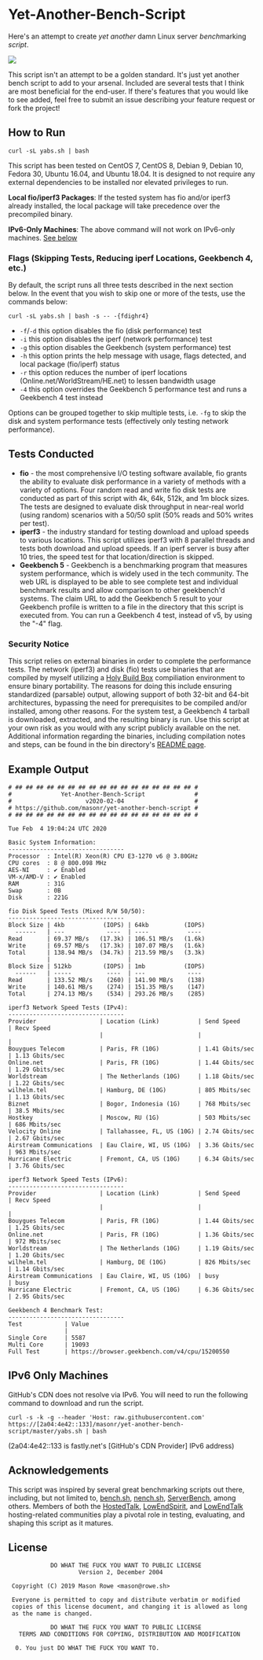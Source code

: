 # Yet-Another-Bench-Script

Here's an attempt to create _yet another_ damn Linux server *bench*marking _script_.

![](https://imgs.xkcd.com/comics/standards.png)

This script isn't an attempt to be a golden standard. It's just yet another bench script to add to your arsenal. Included are several tests that I think are most beneficial for the end-user. If there's features that you would like to see added, feel free to submit an issue describing your feature request or fork the project!

## How to Run

`curl -sL yabs.sh | bash`

This script has been tested on CentOS 7, CentOS 8, Debian 9, Debian 10, Fedora 30, Ubuntu 16.04, and Ubuntu 18.04. It is designed to not require any external dependencies to be installed nor elevated privileges to run.

**Local fio/iperf3 Packages**: If the tested system has fio and/or iperf3 already installed, the local package will take precedence over the precompiled binary.

**IPv6-Only Machines**: The above command will not work on IPv6-only machines. [See below](#ipv6-only-machines)

### Flags (Skipping Tests, Reducing iperf Locations, Geekbench 4, etc.)

By default, the script runs all three tests described in the next section below. In the event that you wish to skip one or more of the tests, use the commands below:

```
curl -sL yabs.sh | bash -s -- -{fdighr4}
```

* `-f`/`-d` this option disables the fio (disk performance) test
* `-i` this option disables the iperf (network performance) test
* `-g` this option disables the Geekbench (system performance) test
* `-h` this option prints the help message with usage, flags detected, and local package (fio/iperf) status
* `-r` this option reduces the number of iperf locations (Online.net/WorldStream/HE.net) to lessen bandwidth usage
* `-4` this option overrides the Geekbench 5 performance test and runs a Geekbench 4 test instead

Options can be grouped together to skip multiple tests, i.e. `-fg` to skip the disk and system performance tests (effectively only testing network performance).

## Tests Conducted

* **fio** - the most comprehensive I/O testing software available, fio grants the ability to evaluate disk performance in a variety of methods with a variety of options. Four random read and write fio disk tests are conducted as part of this script with 4k, 64k, 512k, and 1m block sizes. The tests are designed to evaluate disk throughput in near-real world (using random) scenarios with a 50/50 split (50% reads and 50% writes per test).
* **iperf3** - the industry standard for testing download and upload speeds to various locations. This script utilizes iperf3 with 8 parallel threads and tests both download and upload speeds. If an iperf server is busy after 10 tries, the speed test for that location/direction is skipped.
* **Geekbench 5** - Geekbench is a benchmarking program that measures system performance, which is widely used in the tech community. The web URL is displayed to be able to see complete test and individual benchmark results and allow comparison to other geekbench'd systems. The claim URL to add the Geekbench 5 result to your Geekbench profile is written to a file in the directory that this script is executed from. You can run a Geekbench 4 test, instead of v5, by using the "-4" flag.

### Security Notice

This script relies on external binaries in order to complete the performance tests. The network (iperf3) and disk (fio) tests use binaries that are compiled by myself utilizing a [Holy Build Box](https://github.com/phusion/holy-build-box) compiliation environment to ensure binary portability. The reasons for doing this include ensuring standardized (parsable) output, allowing support of both 32-bit and 64-bit architectures, bypassing the need for prerequisites to be compiled and/or installed, among other reasons. For the system test, a Geekbench 4 tarball is downloaded, extracted, and the resulting binary is run. Use this script at your own risk as you would with any script publicly available on the net. Additional information regarding the binaries, including compilation notes and steps, can be found in the bin directory's [README page](bin/README.md).

## Example Output

```
# ## ## ## ## ## ## ## ## ## ## ## ## ## ## ## ## ## #
#              Yet-Another-Bench-Script              #
#                     v2020-02-04                    #
# https://github.com/masonr/yet-another-bench-script #
# ## ## ## ## ## ## ## ## ## ## ## ## ## ## ## ## ## #

Tue Feb  4 19:04:24 UTC 2020

Basic System Information:
---------------------------------
Processor  : Intel(R) Xeon(R) CPU E3-1270 v6 @ 3.80GHz
CPU cores  : 8 @ 800.098 MHz
AES-NI     : ✔ Enabled
VM-x/AMD-V : ✔ Enabled
RAM        : 31G
Swap       : 0B
Disk       : 221G

fio Disk Speed Tests (Mixed R/W 50/50):
---------------------------------
Block Size | 4kb           (IOPS) | 64kb          (IOPS)
  ------   | ---            ----  | ----           ----
Read       | 69.37 MB/s   (17.3k) | 106.51 MB/s   (1.6k)
Write      | 69.57 MB/s   (17.3k) | 107.07 MB/s   (1.6k)
Total      | 138.94 MB/s  (34.7k) | 213.59 MB/s   (3.3k)
           |                      |
Block Size | 512kb         (IOPS) | 1mb           (IOPS)
  ------   | -----          ----  | ---            ----
Read       | 133.52 MB/s    (260) | 141.90 MB/s    (138)
Write      | 140.61 MB/s    (274) | 151.35 MB/s    (147)
Total      | 274.13 MB/s    (534) | 293.26 MB/s    (285)

iperf3 Network Speed Tests (IPv4):
---------------------------------
Provider                  | Location (Link)           | Send Speed      | Recv Speed
                          |                           |                 |
Bouygues Telecom          | Paris, FR (10G)           | 1.41 Gbits/sec  | 1.13 Gbits/sec
Online.net                | Paris, FR (10G)           | 1.44 Gbits/sec  | 1.29 Gbits/sec
Worldstream               | The Netherlands (10G)     | 1.18 Gbits/sec  | 1.22 Gbits/sec
wilhelm.tel               | Hamburg, DE (10G)         | 805 Mbits/sec   | 1.13 Gbits/sec
Biznet                    | Bogor, Indonesia (1G)     | 768 Mbits/sec   | 38.5 Mbits/sec
Hostkey                   | Moscow, RU (1G)           | 503 Mbits/sec   | 686 Mbits/sec
Velocity Online           | Tallahassee, FL, US (10G) | 2.74 Gbits/sec  | 2.67 Gbits/sec
Airstream Communications  | Eau Claire, WI, US (10G)  | 3.36 Gbits/sec  | 963 Mbits/sec
Hurricane Electric        | Fremont, CA, US (10G)     | 6.34 Gbits/sec  | 3.76 Gbits/sec

iperf3 Network Speed Tests (IPv6):
---------------------------------
Provider                  | Location (Link)           | Send Speed      | Recv Speed
                          |                           |                 |
Bouygues Telecom          | Paris, FR (10G)           | 1.44 Gbits/sec  | 1.25 Gbits/sec
Online.net                | Paris, FR (10G)           | 1.36 Gbits/sec  | 972 Mbits/sec
Worldstream               | The Netherlands (10G)     | 1.19 Gbits/sec  | 1.20 Gbits/sec
wilhelm.tel               | Hamburg, DE (10G)         | 826 Mbits/sec   | 1.14 Gbits/sec
Airstream Communications  | Eau Claire, WI, US (10G)  | busy            | busy
Hurricane Electric        | Fremont, CA, US (10G)     | 6.36 Gbits/sec  | 2.95 Gbits/sec

Geekbench 4 Benchmark Test:
---------------------------------
Test            | Value
                |
Single Core     | 5587
Multi Core      | 19093
Full Test       | https://browser.geekbench.com/v4/cpu/15200550

```

## IPv6 Only Machines

GitHub's CDN does not resolve via IPv6. You will need to run the following command to download and run the script.

`curl -s -k -g --header 'Host: raw.githubusercontent.com' https://[2a04:4e42::133]/masonr/yet-another-bench-script/master/yabs.sh | bash`

(2a04:4e42::133 is fastly.net's [GitHub's CDN Provider] IPv6 address)

## Acknowledgements

This script was inspired by several great benchmarking scripts out there, including, but not limited to, [bench.sh](https://bench.sh/), [nench.sh](https://github.com/n-st/nench), [ServerBench](https://github.com/K4Y5/ServerBench), among others. Members of both the [HostedTalk](https://hostedtalk.net), [LowEndSpirit](https://talk.lowendspirit.com), and [LowEndTalk](https://www.lowendtalk.com) hosting-related communities play a pivotal role in testing, evaluating, and shaping this script as it matures.

## License
```
            DO WHAT THE FUCK YOU WANT TO PUBLIC LICENSE
                    Version 2, December 2004

 Copyright (C) 2019 Mason Rowe <mason@rowe.sh>

 Everyone is permitted to copy and distribute verbatim or modified
 copies of this license document, and changing it is allowed as long
 as the name is changed.

            DO WHAT THE FUCK YOU WANT TO PUBLIC LICENSE
   TERMS AND CONDITIONS FOR COPYING, DISTRIBUTION AND MODIFICATION

  0. You just DO WHAT THE FUCK YOU WANT TO.
```
